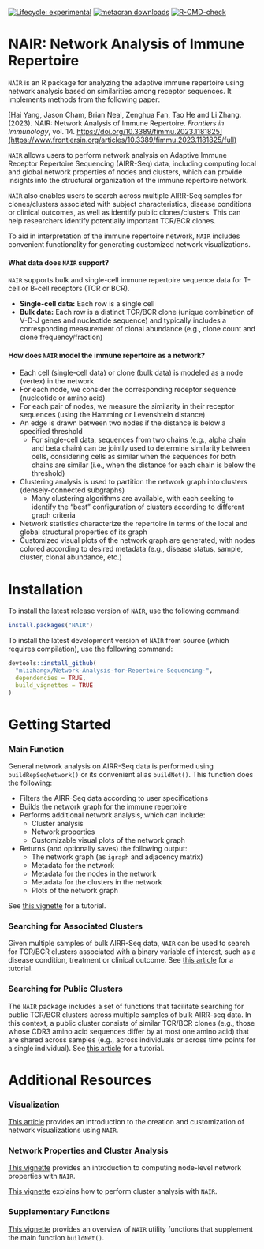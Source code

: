 
<!-- README.md is generated from README.Rmd. Please edit that file -->
<!-- [![Lifecycle: stable](https://img.shields.io/badge/lifecycle-stable-brightgreen.svg)](https://lifecycle.r-lib.org/articles/stages.html#stable) -->
<!-- badges: start -->

[![Lifecycle:
experimental](https://img.shields.io/badge/lifecycle-experimental-orange.svg)](https://lifecycle.r-lib.org/articles/stages.html#experimental)
[![metacran
downloads](https://cranlogs.r-pkg.org/badges/grand-total/NAIR)](https://cran.r-project.org/package=NAIR)
[![R-CMD-check](https://github.com/mlizhangx/Network-Analysis-for-Repertoire-Sequencing-/actions/workflows/check-standard.yaml/badge.svg)](https://github.com/mlizhangx/Network-Analysis-for-Repertoire-Sequencing-/actions/workflows/check-standard.yaml)
<!-- badges: end -->

# NAIR: Network Analysis of Immune Repertoire

`NAIR` is an R package for analyzing the adaptive immune repertoire
using network analysis based on similarities among receptor sequences.
It implements methods from the following paper:

[Hai Yang, Jason Cham, Brian Neal, Zenghua Fan, Tao He and Li Zhang.
(2023). NAIR: Network Analysis of Immune Repertoire. *Frontiers in
Immunology*, vol. 14.
https://doi.org/10.3389/fimmu.2023.1181825](https://www.frontiersin.org/articles/10.3389/fimmu.2023.1181825/full)

`NAIR` allows users to perform network analysis on Adaptive Immune
Receptor Repertoire Sequencing (AIRR-Seq) data, including computing
local and global network properties of nodes and clusters, which can
provide insights into the structural organization of the immune
repertoire network.

`NAIR` also enables users to search across multiple AIRR-Seq samples for
clones/clusters associated with subject characteristics, disease
conditions or clinical outcomes, as well as identify public
clones/clusters. This can help researchers identify potentially
important TCR/BCR clones.

To aid in interpretation of the immune repertoire network, `NAIR`
includes convenient functionality for generating customized network
visualizations.

#### What data does `NAIR` support?

`NAIR` supports bulk and single-cell immune repertoire sequence data for
T-cell or B-cell receptors (TCR or BCR).

- **Single-cell data:** Each row is a single cell
- **Bulk data:** Each row is a distinct TCR/BCR clone (unique
  combination of V-D-J genes and nucleotide sequence) and typically
  includes a corresponding measurement of clonal abundance (e.g., clone
  count and clone frequency/fraction)

#### How does `NAIR` model the immune repertoire as a network?

- Each cell (single-cell data) or clone (bulk data) is modeled as a node
  (vertex) in the network
- For each node, we consider the corresponding receptor sequence
  (nucleotide or amino acid)
- For each pair of nodes, we measure the similarity in their receptor
  sequences (using the Hamming or Levenshtein distance)
- An edge is drawn between two nodes if the distance is below a
  specified threshold
  - For single-cell data, sequences from two chains (e.g., alpha chain
    and beta chain) can be jointly used to determine similarity between
    cells, considering cells as similar when the sequences for both
    chains are similar (i.e., when the distance for each chain is below
    the threshold)
- Clustering analysis is used to partition the network graph into
  clusters (densely-connected subgraphs)
  - Many clustering algorithms are available, with each seeking to
    identify the “best” configuration of clusters according to different
    graph criteria
- Network statistics characterize the repertoire in terms of the local
  and global structural properties of its graph
- Customized visual plots of the network graph are generated, with nodes
  colored according to desired metadata (e.g., disease status, sample,
  cluster, clonal abundance, etc.)

# Installation

To install the latest release version of `NAIR`, use the following
command:

``` r
install.packages("NAIR")
```

To install the latest development version of `NAIR` from source (which
requires compilation), use the following command:

``` r
devtools::install_github(
  "mlizhangx/Network-Analysis-for-Repertoire-Sequencing-",
  dependencies = TRUE, 
  build_vignettes = TRUE
)
```

<!-- Installing the development version requires a toolchain compiler. On Windows, this means downloading and installing Rtools. On MacOS, this entails installing XCode Command Line Tools ("XCode CLI") and the correct version of gfortran for your macOS version (instructions [here](https://thecoatlessprofessor.com/programming/cpp/r-compiler-tools-for-rcpp-on-macos/)). -->

# Getting Started

### Main Function

General network analysis on AIRR-Seq data is performed using
`buildRepSeqNetwork()` or its convenient alias `buildNet()`. This
function does the following:

- Filters the AIRR-Seq data according to user specifications
- Builds the network graph for the immune repertoire
- Performs additional network analysis, which can include:
  - Cluster analysis
  - Network properties
  - Customizable visual plots of the network graph
- Returns (and optionally saves) the following output:
  - The network graph (as `igraph` and adjacency matrix)
  - Metadata for the network
  - Metadata for the nodes in the network
  - Metadata for the clusters in the network
  - Plots of the network graph

See [this
vignette](https://mlizhangx.github.io/Network-Analysis-for-Repertoire-Sequencing-/articles/buildRepSeqNetwork.html)
for a tutorial.

### Searching for Associated Clusters

Given multiple samples of bulk AIRR-Seq data, `NAIR` can be used to
search for TCR/BCR clusters associated with a binary variable of
interest, such as a disease condition, treatment or clinical outcome.
See [this
article](https://mlizhangx.github.io/Network-Analysis-for-Repertoire-Sequencing-/articles/associated_clusters.html)
for a tutorial.

### Searching for Public Clusters

The `NAIR` package includes a set of functions that facilitate searching
for public TCR/BCR clusters across multiple samples of bulk AIRR-seq
data. In this context, a public cluster consists of similar TCR/BCR
clones (e.g., those whose CDR3 amino acid sequences differ by at most
one amino acid) that are shared across samples (e.g., across individuals
or across time points for a single individual). See [this
article](https://mlizhangx.github.io/Network-Analysis-for-Repertoire-Sequencing-/articles/public_clusters.html)
for a tutorial.

# Additional Resources

### Visualization

[This
article](https://mlizhangx.github.io/Network-Analysis-for-Repertoire-Sequencing-/articles/network_visualization.html)
provides an introduction to the creation and customization of network
visualizations using `NAIR`.

### Network Properties and Cluster Analysis

[This
vignette](https://mlizhangx.github.io/Network-Analysis-for-Repertoire-Sequencing-/articles/node_properties.html)
provides an introduction to computing node-level network properties with
`NAIR`.

[This
vignette](https://mlizhangx.github.io/Network-Analysis-for-Repertoire-Sequencing-/articles/cluster_analysis.html)
explains how to perform cluster analysis with `NAIR`.

### Supplementary Functions

[This
vignette](https://mlizhangx.github.io/Network-Analysis-for-Repertoire-Sequencing-/articles/supplementary.html)
provides an overview of `NAIR` utility functions that supplement the
main function `buildNet()`.
